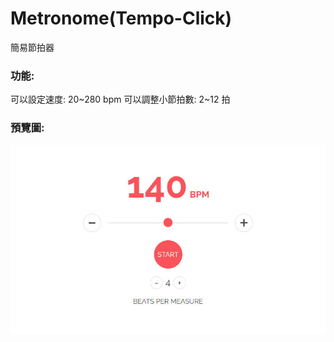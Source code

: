 # Metronome(Tempo-Click)
簡易節拍器

### 功能:
可以設定速度: 20\~280 bpm
可以調整小節拍數: 2\~12 拍

### 預覽圖:
![metronome](/images/metronome.jpg)
